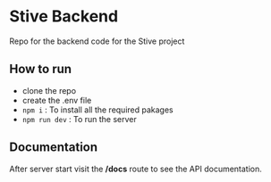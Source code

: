 # Stive Backend

Repo for the backend code for the Stive project

## How to run

-   clone the repo
-   create the .env file
-   `npm i` : To install all the required pakages
-   `npm run dev` : To run the server

## Documentation

After server start visit the **/docs** route to see the API documentation.
